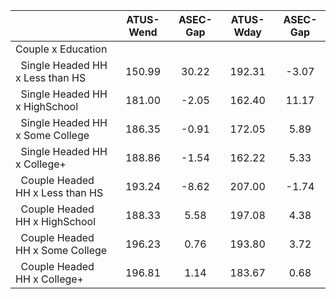 
|                      |    ATUS-Wend |     ASEC-Gap |    ATUS-Wday |     ASEC-Gap |
| -------------------- | :----------: | :----------: | :----------: | :----------: |
| Couple x Education   |              |              |              |              |
| &nbsp;&nbsp;Single Headed HH x Less than HS |       150.99 |        30.22 |       192.31 |        -3.07 |
| &nbsp;&nbsp;Single Headed HH x HighSchool |       181.00 |        -2.05 |       162.40 |        11.17 |
| &nbsp;&nbsp;Single Headed HH x Some College |       186.35 |        -0.91 |       172.05 |         5.89 |
| &nbsp;&nbsp;Single Headed HH x College+ |       188.86 |        -1.54 |       162.22 |         5.33 |
| &nbsp;&nbsp;Couple Headed HH x Less than HS |       193.24 |        -8.62 |       207.00 |        -1.74 |
| &nbsp;&nbsp;Couple Headed HH x HighSchool |       188.33 |         5.58 |       197.08 |         4.38 |
| &nbsp;&nbsp;Couple Headed HH x Some College |       196.23 |         0.76 |       193.80 |         3.72 |
| &nbsp;&nbsp;Couple Headed HH x College+ |       196.81 |         1.14 |       183.67 |         0.68 |

